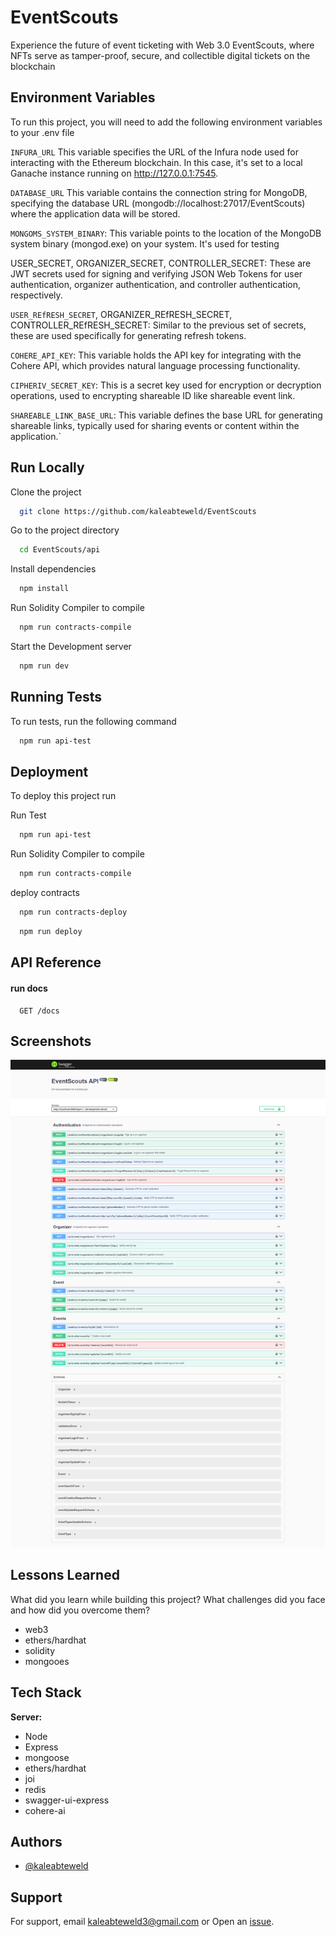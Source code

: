 
# EventScouts

Experience the future of event ticketing with Web 3.0 EventScouts, where NFTs serve as tamper-proof, secure, and collectible digital tickets on the blockchain


## Environment Variables

To run this project, you will need to add the following environment variables to your .env file

`INFURA_URL`  This variable specifies the URL of the Infura node used for interacting with the Ethereum blockchain. In this case, it's set to a local Ganache instance running on http://127.0.0.1:7545.

`DATABASE_URL` This variable contains the connection string for MongoDB, specifying the database URL (mongodb://localhost:27017/EventScouts) where the application data will be stored.

`MONGOMS_SYSTEM_BINARY`: This variable points to the location of the MongoDB system binary (mongod.exe) on your system. It's used for testing

USER_SECRET, ORGANIZER_SECRET, CONTROLLER_SECRET: These are JWT secrets used for signing and verifying JSON Web Tokens for user authentication, organizer authentication, and controller authentication, respectively.

`USER_REfRESH_SECRET`, ORGANIZER_REfRESH_SECRET, CONTROLLER_REfRESH_SECRET: Similar to the previous set of secrets, these are used specifically for generating refresh tokens.

`COHERE_API_KEY`: This variable holds the API key for integrating with the Cohere API, which provides natural language processing functionality.

`CIPHERIV_SECRET_KEY`: This is a secret key used for encryption or decryption operations, used to encrypting shareable ID like shareable event link.

`SHAREABLE_LINK_BASE_URL`: This variable defines the base URL for generating shareable links, typically used for sharing events or content within the application.`


## Run Locally

Clone the project

```bash
  git clone https://github.com/kaleabteweld/EventScouts
```

Go to the project directory

```bash
  cd EventScouts/api
```

Install dependencies

```bash
  npm install
```

Run Solidity Compiler to compile

```bash
  npm run contracts-compile
```

Start the Development server

```bash
  npm run dev
```


## Running Tests

To run tests, run the following command

```bash
  npm run api-test
```


## Deployment

To deploy this project run

Run Test

```bash
  npm run api-test
```

Run Solidity Compiler to compile

```bash
  npm run contracts-compile
```

deploy contracts

```bash
  npm run contracts-deploy
```

```bash
  npm run deploy
```


## API Reference

#### run docs

```http
  GET /docs
```




## Screenshots

![demo](https://github.com/kaleabteweld/EventScouts/blob/main/.github/image.png?raw=true)


## Lessons Learned

What did you learn while building this project? What challenges did you face and how did you overcome them?

- web3
- ethers/hardhat
- solidity
- mongooes
## Tech Stack

**Server:**
 - Node
 - Express
 - mongoose
 - ethers/hardhat
 - joi
 - redis
 - swagger-ui-express
 - cohere-ai


## Authors

- [@kaleabteweld](https://github.com/kaleabteweld)


## Support

For support, email kaleabteweld3@gmail.com or Open an [issue](https://github.com/kaleabteweld/EventScouts/issues).

